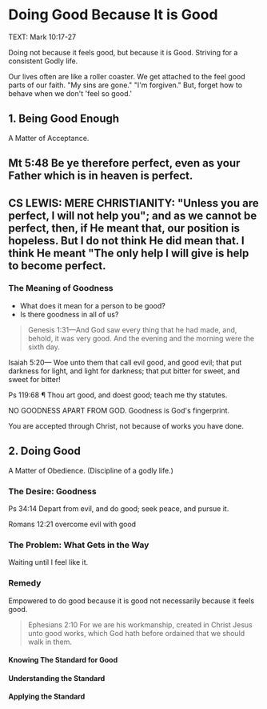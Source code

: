 # Doing Good Because It is Good

TEXT: Mark 10:17-27


Doing not because it feels good, but because it is Good. Striving for a consistent Godly life.

Our lives often are like a roller coaster. We get attached to the feel good parts of our faith. "My sins are gone." "I'm forgiven." But, forget how to behave when we don't 'feel so good.'

## 1. Being Good Enough

 A Matter of Acceptance.

Mt 5:48 Be ye therefore perfect, even as your Father which is in heaven is perfect.
-----
 CS LEWIS: MERE CHRISTIANITY: "Unless you are perfect, I will not help you"; and as we cannot be perfect, then, if He meant that, our position is hopeless. But I do not think He did mean that. I think He meant "The only help I will give is help to become perfect.
------
### The Meaning of Goodness

- What does it mean for a person to be good?
- Is there goodness in all of us?

> Genesis 1:31&mdash;And God saw every thing that he had made, and, behold, it was very good. And the evening and the morning were the sixth day.

Isaiah 5:20&mdash; Woe unto them that call evil good, and good evil; that put darkness for light, and light for darkness; that put bitter for sweet, and sweet for bitter!

Ps 119:68 ¶ Thou art good, and doest good; teach me thy statutes.

NO GOODNESS APART FROM GOD. Goodness is God's fingerprint.

You are accepted through Christ, not because of works you have done.

## 2. Doing Good

A Matter of Obedience. (Discipline of a godly life.)

### The Desire: Goodness

Ps 34:14 Depart from evil, and do good; seek peace, and pursue it.

Romans 12:21 overcome evil with good

### The Problem: What Gets in the Way

Waiting until I feel like it.

### Remedy

Empowered to do good because it is good not necessarily because it feels good.

> Ephesians 2:10 For we are his workmanship, created in Christ Jesus unto good works, which God hath before ordained that we should walk in them. 

#### Knowing The Standard for Good

#### Understanding the Standard

#### Applying the Standard


